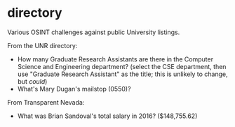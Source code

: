 # directory

Various OSINT challenges against public University listings.

From the UNR directory:
- How many Graduate Research Assistants are there in the Computer Science and Engineering department? (select the CSE department, then use "Graduate Research Assistant" as the title; this is unlikely to change, but *could*)
- What's Mary Dugan's mailstop (0550)?

From Transparent Nevada:
- What was Brian Sandoval's total salary in 2016? ($148,755.62)